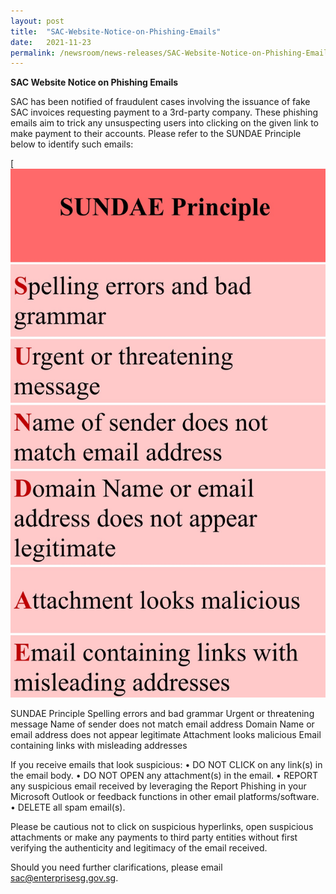 ```yaml
---
layout: post
title:  "SAC-Website-Notice-on-Phishing-Emails"
date:   2021-11-23
permalink: /newsroom/news-releases/SAC-Website-Notice-on-Phishing-Emails
---
```


**SAC Website Notice on Phishing Emails**
 
SAC has been notified of fraudulent cases involving the issuance of fake SAC invoices requesting payment to a 3rd-party company. These phishing emails aim to trick any unsuspecting users into clicking on the given link to make payment to their accounts.
Please refer to the SUNDAE Principle below to identify such emails:

[![SUNDAE Principle](/images/press-release/photos/58D13F0A-340A-492B-A578-D57CAACE1A0A.jpeg)

SUNDAE Principle
Spelling errors and bad grammar
Urgent or threatening message
Name of sender does not match email address
Domain Name or email address does not appear legitimate
Attachment looks malicious
Email containing links with misleading addresses
 
If you receive emails that look suspicious:
• DO NOT CLICK on any link(s) in the email body.
• DO NOT OPEN any attachment(s) in the email.
• REPORT any suspicious email received by leveraging the Report Phishing in your Microsoft Outlook or feedback functions in other email platforms/software.
• DELETE all spam email(s).
 
Please be cautious not to click on suspicious hyperlinks, open suspicious attachments or make any payments to third party entities without first verifying the authenticity and legitimacy of the email received.
 
Should you need further clarifications, please email sac@enterprisesg.gov.sg.
 
